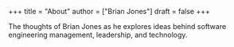 +++
title = "About"
author = ["Brian Jones"]
draft = false
+++

The thoughts of Brian Jones as he explores ideas behind software engineering management, leadership, and technology.
